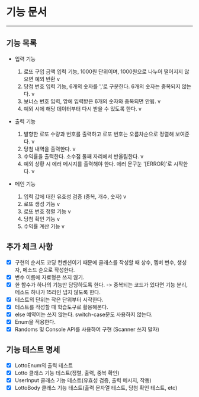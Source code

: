 # 기능 문서

---
## 기능 목록

- 입력 기능
    1. 로또 구입 금액 입력 기능, 1000원 단위이며, 1000원으로 나누어 떨어지지 않으면 예외 반환 v
    2. 당첨 번호 입력 기능, 6개의 숫자를 ','로 구분한다. 6개의 숫자는 중복되지 않는다. v
    3. 보너스 번호 입력, 앞에 입력받은 6개의 숫자와 중복되면 안됨. v
    4. 예외 시에 해당 데이터부터 다시 받을 수 있도록 한다. v

- 출력 기능
    1. 발향한 로또 수량과 번호를 출력하고 로또 번호는 오름차순으로 정렬해 보여준다. v
    2. 당첨 내역을 출력한다. v
    3. 수익률을 출력한다. 소수점 둘째 자리에서 반올림한다. v
    4. 예외 상황 시 에러 메시지를 출력해야 한다. 에러 문구눈 '[ERROR]'로 시작한다. v

- 메인 기능
    1. 입력 값에 대한 유효성 검증 (중복, 개수, 숫자) v
    2. 로또 생성 기능 v
    3. 로또 번호 정렬 기능 v
    4. 당첨 확인 기능 v
    5. 수익률 계산 기능 v

## 추가 체크 사항

- [x] 구현의 순서도 코딩 컨벤션이기 때문에 클래스를 작성할 때 상수, 멤버 변수, 생성자, 메소드 순으로 작성한다.
- [x] 변수 이름에 자료형은 쓰지 않기.
- [x] 한 함수가 하나의 기능만 담당하도록 한다. -> 중복되는 코드가 있다면 기능 분리, 메소드 하나가 15라인 넘지 않도록 한다.
- [x] 테스트의 단위는 작은 단위부터 시작한다.
- [x] 테스트를 작성할 때 학습도구로 활용해본다.
- [x] else 예약어는 쓰지 않는다. switch-case문도 사용하지 않는다.
- [x] Enum을 적용한다.
- [x] Randoms 및 Console API를 사용하여 구현 (Scanner 쓰지 말자)

## 기능 테스트 명세
- [x] LottoEnum의 출력 테스트
- [x] Lotto 클래스 기능 테스트(정렬, 출력, 중복 확인)
- [x] UserInput 클래스 기능 테스트(유효성 검증, 출력 메시지, 작동)
- [x] LottoBody 클래스 기능 테스트(출력 문자열 테스트, 당첨 확인 테스트, etc)